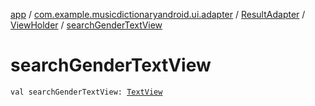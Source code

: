 [app](../../../index.md) / [com.example.musicdictionaryandroid.ui.adapter](../../index.md) / [ResultAdapter](../index.md) / [ViewHolder](index.md) / [searchGenderTextView](./search-gender-text-view.md)

# searchGenderTextView

`val searchGenderTextView: `[`TextView`](https://developer.android.com/reference/android/widget/TextView.html)